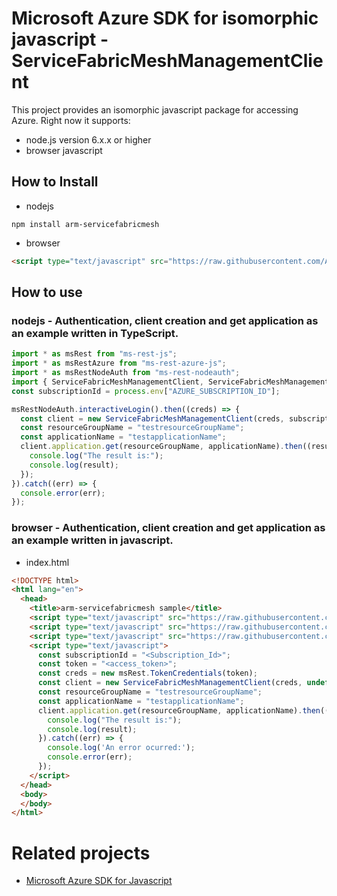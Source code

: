 # Microsoft Azure SDK for isomorphic javascript - ServiceFabricMeshManagementClient
This project provides an isomorphic javascript package for accessing Azure. Right now it supports:
- node.js version 6.x.x or higher
- browser javascript

## How to Install

- nodejs
```
npm install arm-servicefabricmesh
```
- browser
```html
<script type="text/javascript" src="https://raw.githubusercontent.com/Azure/azure-sdk-for-js/master/lib/services/arm-servicefabricmesh/serviceFabricMeshManagementClientBundle.js"></script>
```

## How to use

### nodejs - Authentication, client creation and get application as an example written in TypeScript.

```ts
import * as msRest from "ms-rest-js";
import * as msRestAzure from "ms-rest-azure-js";
import * as msRestNodeAuth from "ms-rest-nodeauth";
import { ServiceFabricMeshManagementClient, ServiceFabricMeshManagementModels, ServiceFabricMeshManagementMappers } from "arm-servicefabricmesh";
const subscriptionId = process.env["AZURE_SUBSCRIPTION_ID"];

msRestNodeAuth.interactiveLogin().then((creds) => {
  const client = new ServiceFabricMeshManagementClient(creds, subscriptionId);
  const resourceGroupName = "testresourceGroupName";
  const applicationName = "testapplicationName";
  client.application.get(resourceGroupName, applicationName).then((result) => {
    console.log("The result is:");
    console.log(result);
  });
}).catch((err) => {
  console.error(err);
});
```

### browser - Authentication, client creation and get application as an example written in javascript.

- index.html
```html
<!DOCTYPE html>
<html lang="en">
  <head>
    <title>arm-servicefabricmesh sample</title>
    <script type="text/javascript" src="https://raw.githubusercontent.com/Azure/ms-rest-js/master/msRestBundle.js"></script>
    <script type="text/javascript" src="https://raw.githubusercontent.com/Azure/ms-rest-js/master/msRestAzureBundle.js"></script>
    <script type="text/javascript" src="https://raw.githubusercontent.com/Azure/azure-sdk-for-js/master/lib/services/arm-servicefabricmesh/serviceFabricMeshManagementClientBundle.js"></script>
    <script type="text/javascript">
      const subscriptionId = "<Subscription_Id>";
      const token = "<access_token>";
      const creds = new msRest.TokenCredentials(token);
      const client = new ServiceFabricMeshManagementClient(creds, undefined, subscriptionId);
      const resourceGroupName = "testresourceGroupName";
      const applicationName = "testapplicationName";
      client.application.get(resourceGroupName, applicationName).then((result) => {
        console.log("The result is:");
        console.log(result);
      }).catch((err) => {
        console.log('An error ocurred:');
        console.error(err);
      });
    </script>
  </head>
  <body>
  </body>
</html>
```

# Related projects
 - [Microsoft Azure SDK for Javascript](https://github.com/Azure/azure-sdk-for-js)
